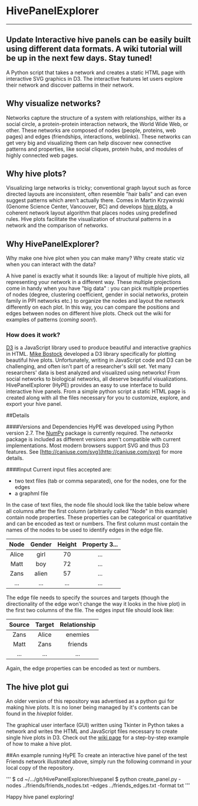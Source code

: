 HivePanelExplorer
===========

-----------------------------------------------------------
**Update** Interactive hive panels can be easily built using different data formats. A wiki tutorial will be up in the next few days. Stay tuned!
-----------------------------------------------------------

A Python script that takes a network and creates a static HTML page with interactive SVG graphics in D3. The interactive features let users explore their network and discover patterns in their network.

## Why visualize networks?
Networks capture the structure of a system with relationships, wither its a social circle, a protein-protein interaction network, the World Wide Web, or other. These networks are composed of nodes (people, proteins, web pages) and edges (friendships, interactions, weblinks). These networks can get very big and visualizing them can help discover new connective patterns and properties, like social cliques, protein hubs, and modules of highly connected web pages.

## Why hive plots?
Visualizing large networks is tricky; conventional graph layout such as force directed layouts are inconsistent, often resemble "hair balls" and can even suggest patterns which aren't actually there. Comes in Martin Krzywinski (Genome Science Center, Vancouver, BC) and develops [hive plots](http://www.hiveplot.net/), a coherent network layout algorithm that places nodes using predefined rules. Hive plots facilitate the visualization of structural patterns in a network and the comparison of networks.

## Why HivePanelExplorer?
Why make one hive plot when you can make many? Why create static viz when you can interact with the data?

A hive panel is exactly what it sounds like: a layout of multiple hive plots, all representing your network in a different way. These multiple projections come in handy when you have "big data" : you can pick multiple properties of nodes (degree, clustering coefficient, gender in social networks, protein family in PPI networks etc.) to organize the nodes and layout the network differently on each plot. In this way, you can compare the positions and edges between nodes on different hive plots. Check out the wiki for examples of patterns (*coming soon!*).

### How does it work?
[D3](http://d3js.org/) is a JavaScript library used to produce beautiful and interactive graphics in HTML. [Mike Bostock]( http://bost.ocks.org/mike/hive/) developed a D3 library specifically for plotting beautiful hive plots. Unfortunately, writing in JavaScript code and D3 can be challenging, and often isn't part of a researcher's skill set. Yet many researchers' data is best analyzed and visualized using networks! From social networks to biological networks, all deserve beautiful visualizations. HivePanelExplorer (HyPE) provides an easy to use interface to build interactive hive panels. From a simple python script a static HTML page is created along with all the files necessary for you to customize, explore, and export your hive panel.

##Details

####Versions and Dependencies
HyPE was developed using Python version 2.7. The [NumPy](http://www.numpy.org/) package is currently required. The *networkx* package is included as different versions aren't compatible with current implementations. Most modern browsers support SVG and thus D3 features. See [http://caniuse.com/svg](http://caniuse.com/svg) for more details. 

####Input
Current input files accepted are:
* two text files (tab or comma separated), one for the nodes, one for the edges
* a graphml file

In the case of text files, the node file should look like the table below where all columns after the first column (arbitrarily called "Node" in this example) contain node properties. These properties can be categorical or quantitative and can be encoded as text or numbers. The first column must contain the names of the nodes to be used to identify edges in the edge file.

| Node | Gender | Height | Property 3... |
|:----:|:----------:|:----------:|:----------:|
| Alice | girl | 70 | ... |
| Matt | boy | 72 | ... |
| Zans | alien | 57 | ... |
| ... | ... | ... | ... |


The edge file needs to specify the sources and targets (though the directionality of the edge won't change the way it looks in the hive plot) in the first two columns of the file. The edges input file should look like:

|Source | Target | Relationship |  
|:------:|:------:|:----------:|
| Zans | Alice | enemies |
| Matt | Zans | friends |
| ... | ... | ... |

Again, the edge properties can be encoded as text or numbers.


## The hive plot gui
An older version of this repository was advertised as a python gui for making hive plots. It is no loner being managed by it's contents can be found in the *hiveplot* folder.

The graphical user interface (GUI) written using Tkinter in Python takes a network and writes the HTML and JavaScript files necessary to create single hive plots in D3. Check out the [wiki page](https://github.com/sperez8/HivePlotter/wiki) for a step-by-step example of how to make a hive plot.

##An example running HyPE
To create an interactive hive panel of the test Friends network illustrated above, simply run the following command in your local copy of the repository.

'''
$ cd ~/.../git/HivePanelExplorer/hivepanel
$ python create_panel.py -nodes ../friends/friends_nodes.txt -edges ../friends_edges.txt -format txt
'''

Happy hive panel exploring!

